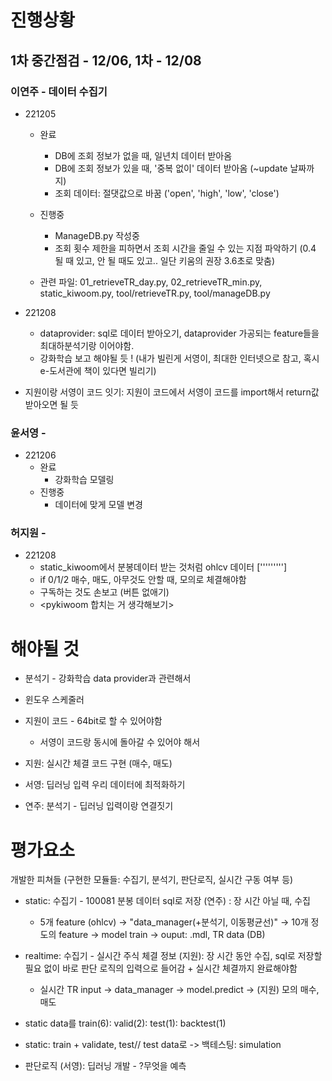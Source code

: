 # 진행상황

## 1차 중간점검 - 12/06, 1차 - 12/08

### 이연주 - 데이터 수집기
+ 221205
  + 완료
    + DB에 조회 정보가 없을 때, 일년치 데이터 받아옴
    + DB에 조회 정보가 있을 때, '중복 없이' 데이터 받아옴 (~update 날짜까지)
    + 조회 데이터: 절댓값으로 바꿈 ('open', 'high', 'low', 'close')
  + 진행중
    + ManageDB.py 작성중
    + 조회 횟수 제한을 피하면서 조회 시간을 줄일 수 있는 지점 파악하기
        (0.4 될 때 있고, 안 될 때도 있고.. 일단 키움의 권장 3.6초로 맞춤)
        
  + 관련 파일: 01_retrieveTR_day.py, 02_retrieveTR_min.py, static_kiwoom.py, tool/retrieveTR.py, tool/manageDB.py
+ 221208
  + dataprovider: sql로 데이터 받아오기, dataprovider 가공되는 feature들을 최대하분석기랑 이어야함.
  + 강화학습 보고 해야될 듯 ! (내가 빌린게 서영이, 최대한 인터넷으로 참고, 혹시 e-도서관에 책이 있다면 빌리기)

+ 지원이랑 서영이 코드 잇기: 지원이 코드에서 서영이 코드를 import해서 return값 받아오면 될 듯
  
### 윤서영 - 
+ 221206
  + 완료
    + 강화학습 모델링
  + 진행중
    + 데이터에 맞게 모델 변경

### 허지원 -
+ 221208
  + static_kiwoom에서 분봉데이터 받는 것처럼 ohlcv 데이터 [''''''''']
  + if 0/1/2 매수, 매도, 아무것도 안할 때, 모의로 체결해야함
  + 구독하는 것도 손보고 (버튼 없애기)
  + <pykiwoom 합치는 거 생각해보기>

# 해야될 것

+ 분석기 - 강화학습 data provider과 관련해서

+ 윈도우 스케줄러

+ 지원이 코드 - 64bit로 할 수 있어야함
  + 서영이 코드랑 동시에 돌아갈 수 있어야 해서

+ 지원: 실시간 체결 코드 구현 (매수, 매도)

+ 서영: 딥러닝 입력 우리 데이터에 최적화하기

+ 연주: 분석기 - 딥러닝 입력이랑 연결짓기


# 평가요소
개발한 피쳐들 (구현한 모듈들: 수집기, 분석기, 판단로직, 실시간 구동 여부 등)

+ static: 수집기 - 100081 분봉 데이터 sql로 저장 (연주) : 장 시간 아닐 때, 수집
  + 5개 feature (ohlcv) -> "data_manager(+분석기, 이동평균선)" -> 10개 정도의 feature -> model train -> ouput: .mdl, TR data (DB)
+ realtime: 수집기 - 실시간 주식 체결 정보 (지원): 장 시간 동안 수집, sql로 저장할 필요 없이 바로 판단 로직의 입력으로 들어감 + 실시간 체결까지 완료해야함
  + 실시간 TR input -> data_manager -> model.predict -> (지원) 모의 매수, 매도
+ static data를 train(6): valid(2): test(1): backtest(1)
+ static: train + validate, test// test data로 -> 백테스팅: simulation

+ 판단로직 (서영): 딥러닝 개발 - ?무엇을 예측
